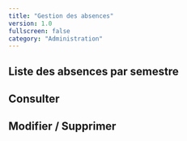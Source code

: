 ```yaml
---
title: "Gestion des absences"
version: 1.0
fullscreen: false
category: "Administration"
---
```


## Liste des absences par semestre

## Consulter

## Modifier / Supprimer


